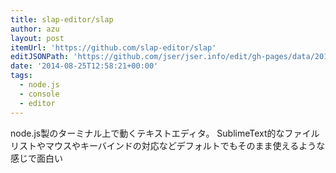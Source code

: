 ```yaml
---
title: slap-editor/slap
author: azu
layout: post
itemUrl: 'https://github.com/slap-editor/slap'
editJSONPath: 'https://github.com/jser/jser.info/edit/gh-pages/data/2014/08/index.json'
date: '2014-08-25T12:58:21+00:00'
tags:
  - node.js
  - console
  - editor
---
```

node.js製のターミナル上で動くテキストエディタ。
SublimeText的なファイルリストやマウスやキーバインドの対応などデフォルトでもそのまま使えるような感じで面白い
